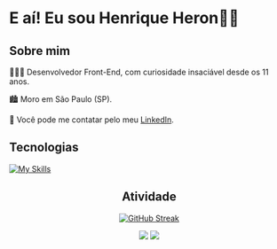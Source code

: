 # E aí! Eu sou Henrique Heron👋🏻
## **Sobre mim**

🧑🏻‍💻 Desenvolvedor Front-End, com curiosidade insaciável desde os 11 anos.

🏙️ Moro em São Paulo (SP).

📨 Você pode me contatar pelo meu [LinkedIn](https://www.linkedin.com/in/henrique-heron/).

## **Tecnologias**

[![My Skills](https://skillicons.dev/icons?i=html,css,js,ts,git,linux)](https://skillicons.dev)

<div align="center">
  
## **Atividade**
  
</div>

<div align="center">
  
[![GitHub Streak](https://streak-stats.demolab.com?user=autotelico&locale=pt_BR)](https://git.io/streak-stats)

![](http://github-profile-summary-cards.vercel.app/api/cards/stats?username=autotelico&theme=default) ![](http://github-profile-summary-cards.vercel.app/api/cards/most-commit-language?username=autotelico&theme=default)

</div>


<!--
**autotelico/autotelico** is a ✨ _special_ ✨ repository because its `README.md` (this file) appears on your GitHub profile.

Here are some ideas to get you started:

- 🔭 I’m currently working on ...
- 🌱 I’m currently learning ...
- 👯 I’m looking to collaborate on ...
- 🤔 I’m looking for help with ...
- 💬 Ask me about ...
- 📫 How to reach me: ...
- 😄 Pronouns: ...
- ⚡ Fun fact: ...
-->

